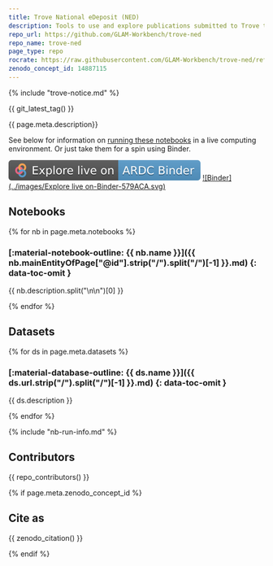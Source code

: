 ```yaml
---
title: Trove National eDeposit (NED)
description: Tools to use and explore publications submitted to Trove through the National eDeposit service.
repo_url: https://github.com/GLAM-Workbench/trove-ned
repo_name: trove-ned
page_type: repo
rocrate: https://raw.githubusercontent.com/GLAM-Workbench/trove-ned/refs/heads/master/ro-crate-metadata.json
zenodo_concept_id: 14887115
---
```


{% include "trove-notice.md" %}

{{ git_latest_tag() }}

{{ page.meta.description}}

See below for information on [running these notebooks](#run-these-notebooks) in a live computing environment. Or just take them for a spin using Binder.

[![ARDC Binder](../images/explore-live-on-ardc-binder.svg)](https://binderhub.rc.nectar.org.au/v2/gh/GLAM-Workbench/{{repo_name}}/HEAD?urlpath=lab/tree/index.ipynb)
[![Binder](../images/Explore live on-Binder-579ACA.svg)](https://mybinder.org/v2/gh/GLAM-Workbench/{{repo_name}}/HEAD?urlpath=lab/tree/index.ipynb)


## Notebooks
{% for nb in page.meta.notebooks %}

### [:material-notebook-outline: {{ nb.name }}]({{ nb.mainEntityOfPage["@id"].strip("/").split("/")[-1] }}.md) {: data-toc-omit }

{{ nb.description.split("\n\n")[0] }}

{% endfor %}

## Datasets

{% for ds in page.meta.datasets %}

### [:material-database-outline: {{ ds.name }}]({{ ds.url.strip("/").split("/")[-1] }}.md) {: data-toc-omit }

{{ ds.description }}

{% endfor %}

{% include "nb-run-info.md" %}


## Contributors

{{ repo_contributors() }}

{% if page.meta.zenodo_concept_id %}

## Cite as

{{ zenodo_citation() }}


{% endif %}

